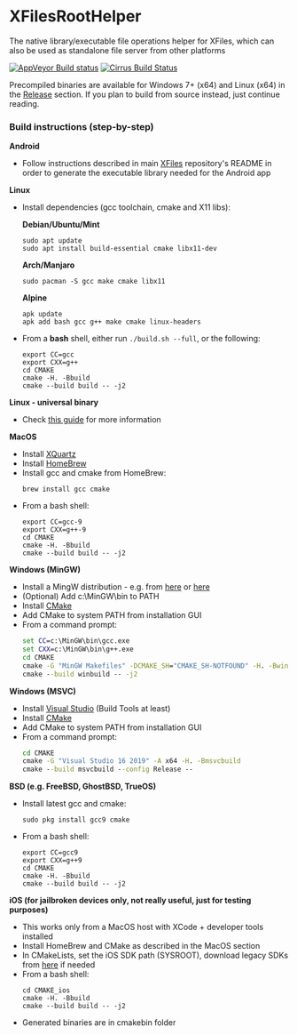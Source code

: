 # XFilesRootHelper
The native library/executable file operations helper for XFiles, which can also be used as standalone file server from other platforms

[![AppVeyor Build status](https://ci.appveyor.com/api/projects/status/ibcim6n20n8cd91u?svg=true)](https://ci.appveyor.com/project/pgp/xfilesroothelper)
[![Cirrus Build Status](https://api.cirrus-ci.com/github/pgp/XFilesRootHelper.svg)](https://cirrus-ci.com/github/pgp/XFilesRootHelper)

Precompiled binaries are available for Windows 7+ (x64) and Linux (x64) in the [Release](https://github.com/pgp/XFilesRootHelper/releases) section. If you plan to build from source instead, just continue reading.

### Build instructions (step-by-step)
**Android**
- Follow instructions described in main [XFiles](https://github.com/pgp/XFiles) repository's README in order to generate the executable library needed for the Android app

**Linux**

- Install dependencies (gcc toolchain, cmake and X11 libs):

    **Debian/Ubuntu/Mint**

    ```shell
    sudo apt update
    sudo apt install build-essential cmake libx11-dev
    ```

    **Arch/Manjaro**

    ```shell
    sudo pacman -S gcc make cmake libx11
    ```

    **Alpine**

    ```shell
    apk update
    apk add bash gcc g++ make cmake linux-headers
    ```

- From a **bash** shell, either run `./build.sh --full`, or the following:
    ```shell
    export CC=gcc
    export CXX=g++
    cd CMAKE
    cmake -H. -Bbuild
    cmake --build build -- -j2
    ```

**Linux - universal binary**
- Check [this guide](BUILDING_UNIVERSAL_LINUX.md) for more information

**MacOS**

- Install [XQuartz](https://github.com/pgp/BinRels/releases/download/bin-xqtz2711/xqtz.zip)
- Install [HomeBrew](https://brew.sh/)
- Install gcc and cmake from HomeBrew:
    ```shell
    brew install gcc cmake
    ```
- From a bash shell:
    ```shell
    export CC=gcc-9
    export CXX=g++-9
    cd CMAKE
    cmake -H. -Bbuild
    cmake --build build -- -j2
    ```

**Windows (MinGW)**
- Install a MingW distribution - e.g. from [here](https://nuwen.net/mingw.html) or [here](https://winlibs.com)
- (Optional) Add c:\MinGW\bin to PATH
- Install [CMake](https://cmake.org/download)
- Add CMake to system PATH from installation GUI
- From a command prompt:
    ```bat
    set CC=c:\MinGW\bin\gcc.exe
    set CXX=c:\MinGW\bin\g++.exe
    cd CMAKE
    cmake -G "MinGW Makefiles" -DCMAKE_SH="CMAKE_SH-NOTFOUND" -H. -Bwinbuild
    cmake --build winbuild -- -j2
    ```

**Windows (MSVC)**
- Install [Visual Studio](https://visualstudio.microsoft.com/downloads/) (Build Tools at least)
- Install [CMake](https://cmake.org/download)
- Add CMake to system PATH from installation GUI
- From a command prompt:
    ```bat
    cd CMAKE
    cmake -G "Visual Studio 16 2019" -A x64 -H. -Bmsvcbuild
    cmake --build msvcbuild --config Release --
    ```

**BSD (e.g. FreeBSD, GhostBSD, TrueOS)**
- Install latest gcc and cmake:
    ```shell
    sudo pkg install gcc9 cmake
    ```
- From a bash shell:
    ```shell
    export CC=gcc9
    export CXX=g++9
    cd CMAKE
    cmake -H. -Bbuild
    cmake --build build -- -j2
    ```

**iOS (for jailbroken devices only, not really useful, just for testing purposes)**
- This works only from a MacOS host with XCode + developer tools installed
- Install HomeBrew and CMake as described in the MacOS section
- In CMakeLists, set the iOS SDK path (SYSROOT), download legacy SDKs from [here](https://github.com/EachAndOther/Legacy-iOS-SDKs) if needed
- From a bash shell:
    ```shell
    cd CMAKE_ios
    cmake -H. -Bbuild
    cmake --build build -- -j2
    ```
- Generated binaries are in cmakebin folder
